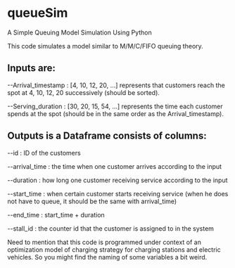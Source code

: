 # queueSim
A Simple Queuing Model Simulation Using Python

This code simulates a model similar to M/M/C/FIFO queuing theory.

## Inputs are:
--Arrival_timestamp : [4, 10, 12, 20, ...] represents that customers reach the spot at 4, 10, 12, 20 successively (should be sorted).

--Serving_duration : [30, 20, 15, 54, ...] represents the time each customer spends at the spot (should be in the same order as the Arrival_timestamp).


## Outputs is a Dataframe consists of columns:

--id : ID of the customers

--arrival_time : the time when one customer arrives according to the input

--duration : how long one customer receiving service according to the input

--start_time : when certain customer starts receiving service (when he does not have to queue, it should be the same with arrival_time)

--end_time : start_time + duration

--stall_id : the counter id that the customer is assigned to in the system


Need to mention that this code is programmed under context of an optimization model of charging strategy for charging stations and electric vehicles. So you might find the naming of some variables a bit weird.
